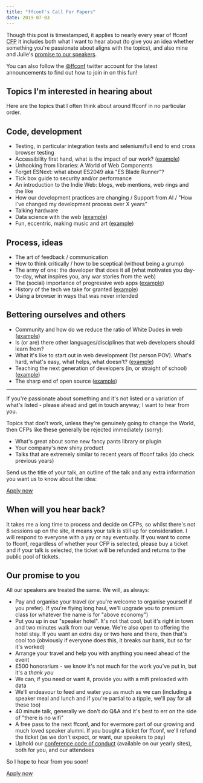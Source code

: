 ```yaml
---
title: "ffconf's Call For Papers"
date: 2019-07-03
---
```


Though this post is timestamped, it applies to nearly every year of ffconf <abbr title="Call for Papers">CFP</abbr> it includes both what I want to hear about (to give you an idea whether something you're passionate about aligns with the topics), and also mine and Julie's [promise to our speakers](#our-promise-to-you).

You can also follow the [@ffconf](https://twitter.com/ffconf) twitter account for the latest announcements to find out how to join in on this fun!

## Topics I'm interested in hearing about

Here are the topics that I often think about around ffconf in no particular order.

## Code, development

- Testing, in particular integration tests and selenium/full end to end cross browser testing
- Accessibility first hand, what is the impact of our work? ([example](/talks/technologic-human-after-all-accessibility-remix/))
- Unhooking from libraries: A World of Web Components
- Forget ESNext: what about ES2049 aka "ES Blade Runner"?
- Tick box guide to security and/or performance
- An introduction to the Indie Web: blogs, web mentions, web rings and the like
- How our development practices are changing / Support from AI / "How I've changed my development process over X years"
- Talking hardware
- Data science with the web ([example](/talks/lessons-learned-sciencing-the-web/))
- Fun, eccentric, making music and art ([example](/talks/weird-web/))

## Process, ideas

- The art of feedback / communication
- How to think critically / how to be sceptical (without being a grump)
- The army of one: the developer that does it all (what motivates you day-to-day, what inspires you, any war stories from the web)
- The (social) importance of progressive web apps ([example](/talks/if-youre-going-out-of-san-francisco-be-sure-to-wear-web-standards-in-your-hair/))
- History of the tech we take for granted ([example](/talks/tales-of-suckage-and-awesomeness/))
- Using a browser in ways that was never intended

## Bettering ourselves and others

- Community and how do we reduce the ratio of White Dudes in web ([example](/talks/abstract-art-in-a-time-of-minification/))
- Is (or are) there other languages/disciplines that web developers should learn from?
- What it's like to start out in web development (1st person POV). What's hard, what's easy, what helps, what doesn't? ([example](/talks/mentoring/))
- Teaching the next generation of developers (in, or straight of school) ([example](/talks/dear-developer/))
- The sharp end of open source ([example](/talks/navigating-open-source/))

---

If you're passionate about something and it's not listed or a variation of what's listed - please ahead and get in touch anyway; I want to hear from you.

Topics that don't work, unless they're genuinely going to change the World, then CFPs like these generally be rejected immediately (sorry):

- What's great about some new fancy pants library or plugin
- Your company's new shiny product
- Talks that are extremely similar to recent years of ffconf talks (do check previous years)

Send us the title of your talk, an outline of the talk and any extra information you want us to know about the idea:

<a class="pill pill-cta" href="https://ffconf.org/cfp-apply">Apply now</a>

## When will you hear back?

It takes me a long time to process and decide on CFPs, so whilst there's not 8 sessions up on the site, it means your talk is still up for consideration. I will respond to everyone with a yay or nay eventually. If you want to come to ffconf, regardless of whether your CFP is selected, please buy a ticket and if your talk is selected, the ticket will be refunded and returns to the public pool of tickets.

## Our promise to you

All our speakers are treated the same. We will, as always:

- Pay and organise your travel (or you're welcome to organise yourself if you prefer). If you're flying long haul, we'll upgrade you to premium class (or whatever the name is for "above economy")
- Put you up in our "speaker hotel". It's not that cool, but it's right in town and two minutes walk from our venue. We're also open to offering the hotel stay. If you want an extra day or two here and there, then that's cool too (obviously if everyone does this, it breaks our bank, but so far it's worked)
- Arrange your travel and help you with anything you need ahead of the event
- £500 honorarium - we know it's not much for the work you've put in, but it's a _thank you_
- We can, if you need or want it, provide you with a mifi preloaded with data
- We'll endeavour to feed and water you as much as we can (including a speaker meal and lunch and if you're partial to a tipple, we'll pay for all these too)
- 40 minute talk, generally we don't do Q&A and it's best to err on the side of "there is no wifi"
- A free pass to the next ffconf, and for evermore part of our growing and much loved speaker alumni. If you bought a ticket for ffconf, we'll refund the ticket (as we don't expect, or want, our speakers to pay)
- Uphold our [conference code of conduct](/code-of-conduct) (available on our yearly sites), both for you, and our attendees

So I hope to hear from you soon!

<a class="pill pill-cta" href="https://ffconf.org/cfp-apply">Apply now</a>
